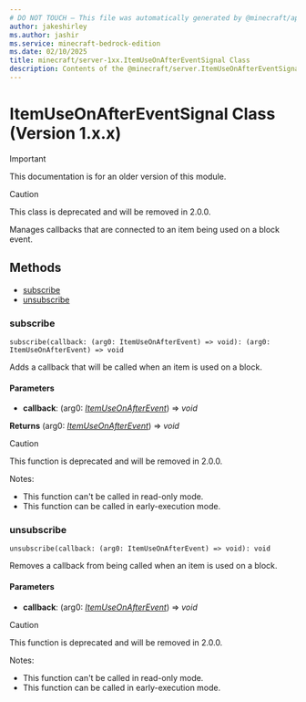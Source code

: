 ```yaml
---
# DO NOT TOUCH — This file was automatically generated by @minecraft/api-docs-generator, to report problems file an issue at https://github.com/Mojang/minecraft-scripting-libraries
author: jakeshirley
ms.author: jashir
ms.service: minecraft-bedrock-edition
ms.date: 02/10/2025
title: minecraft/server-1xx.ItemUseOnAfterEventSignal Class
description: Contents of the @minecraft/server.ItemUseOnAfterEventSignal class (Version 1.x.x).
---
```

# ItemUseOnAfterEventSignal Class (Version 1.x.x)

> [!IMPORTANT]
> This documentation is for an older version of this module.

> [!CAUTION]
> This class is deprecated and will be removed in 2.0.0.

Manages callbacks that are connected to an item being used on a block event.

## Methods
- [subscribe](#subscribe)
- [unsubscribe](#unsubscribe)

### **subscribe**
`
subscribe(callback: (arg0: ItemUseOnAfterEvent) => void): (arg0: ItemUseOnAfterEvent) => void
`

Adds a callback that will be called when an item is used on a block.

#### **Parameters**
- **callback**: (arg0: [*ItemUseOnAfterEvent*](ItemUseOnAfterEvent.md)) => *void*

**Returns** (arg0: [*ItemUseOnAfterEvent*](ItemUseOnAfterEvent.md)) => *void*

> [!CAUTION]
> This function is deprecated and will be removed in 2.0.0.
  
Notes:
- This function can't be called in read-only mode.
- This function can be called in early-execution mode.

### **unsubscribe**
`
unsubscribe(callback: (arg0: ItemUseOnAfterEvent) => void): void
`

Removes a callback from being called when an item is used on a block.

#### **Parameters**
- **callback**: (arg0: [*ItemUseOnAfterEvent*](ItemUseOnAfterEvent.md)) => *void*

> [!CAUTION]
> This function is deprecated and will be removed in 2.0.0.
  
Notes:
- This function can't be called in read-only mode.
- This function can be called in early-execution mode.
